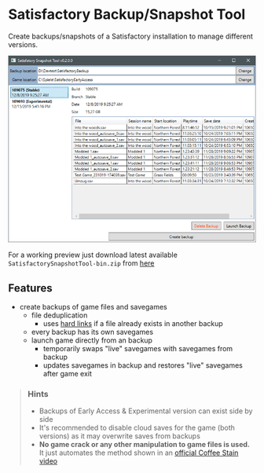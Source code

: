 # Satisfactory Backup/Snapshot Tool
Create backups/snapshots of a Satisfactory installation to manage different versions.

![App screenshot](Images/SatisfactorySnapshotScreen01.png?raw=true "Main screen")

For a working preview just download latest available `SatisfactorySnapshotTool-bin.zip` from [here](https://github.com/mibbio/SatisfactorySnapshotTool/releases)

## Features
* create backups of game files and savegames
	* file deduplication
		* uses [hard links](https://en.wikipedia.org/wiki/Hard_link) if a file already exists in another backup
	* every backup has its own savegames
	* launch game directly from an backup
		* temporarily swaps "live" savegames with savegames from backup
		* updates savegames in backup and restores "live" savegames after game exit

> ### Hints
> * Backups of Early Access & Experimental version can exist side by side
> * It's recommended to disable cloud saves for the game (both versions) as it may overwrite saves from backups
> * **No game crack or any other manipulation to game files is used.** It just automates the method shown in an [official Coffee Stain video](https://youtu.be/Fsod_UF5eus?t=190)
